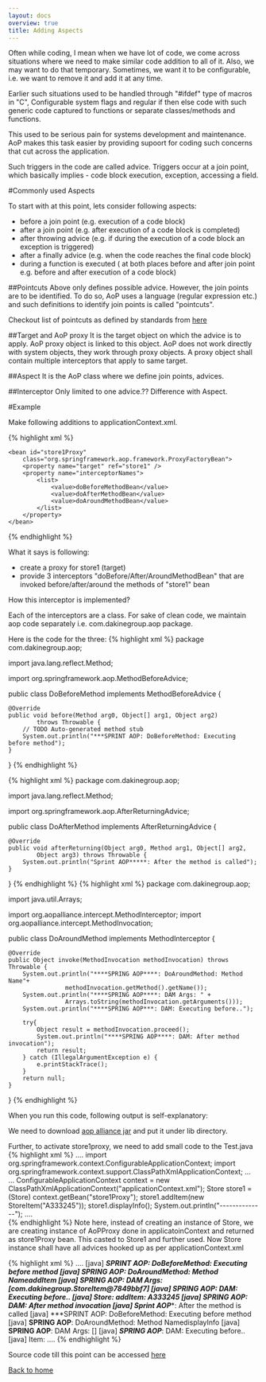 ```yaml
---
layout: docs
overview: true
title: Adding Aspects
---
```


Often while coding, I mean when we have lot of code, we come across situations where we need to make similar code addition to all of it. Also, we may want to do that temporary. Sometimes, we want it to be configurable, i.e. we want to remove it and add it at any time.

Earlier such situations used to be handled through "#ifdef" type of macros in "C", Configurable system flags and regular if then else code with such generic code captured to functions or separate classes/methods and functions.

This used to be serious pain for systems development and maintenance. AoP makes this task easier by providing supoort for coding such concerns that cut across the application.

Such triggers in the code are called advice. Triggers occur at a join point, which basically implies - code block execution, exception, accessing a field.

#Commonly used Aspects

To start with at this point, lets consider following aspects:

+ before a join point (e.g. execution of a code block)
+ after a join point (e.g. after execution of a code block is completed)
+ after throwing advice (e.g. if during the execution of a code block an exception is triggered)
+ after a finally advice (e.g. when the code reaches the final code block)
+ during a function is executed ( at both places before and after join point e.g. before and after execution of a code block)

##Pointcuts
Above only defines possible advice. However, the join points are to be identified. To do so, AoP uses a language (regular expression etc.) and such definitions to identify join points is called "pointcuts".

Checkout list of pointcuts as defined by standards from [here](http://docs.spring.io/spring/docs/current/spring-framework-reference/html/aop.html)

##Target and AoP proxy
It is the target object on which the advice is to apply. AoP proxy object is linked to this object. AoP does not work directly with system objects, they work through proxy objects. A proxy object shall contain multiple interceptors that apply to same target.

##Aspect
It is the AoP class where we define join points, advices.

##Interceptor
Only limited to one advice.?? Difference with Aspect.

#Example

Make following additions to applicationContext.xml. 

{% highlight xml %}
    <bean id="doBeforeMethodBean"
            class="com.dakinegroup.aop.DoBeforeMethod" />
    <bean id="doAfterMethodBean"
        class="com.dakinegroup.aop.DoAfterMethod" />
    <bean id="doAroundMethodBean"
        class="com.dakinegroup.aop.DoAroundMethod" />

    <bean id="store1Proxy"
        class="org.springframework.aop.framework.ProxyFactoryBean">
        <property name="target" ref="store1" />
        <property name="interceptorNames">
            <list>
                <value>doBeforeMethodBean</value>
                <value>doAfterMethodBean</value>
                <value>doAroundMethodBean</value>
            </list>
        </property>       
    </bean>       

{% endhighlight %}

What it says is following:

+ create a proxy for store1 (target)
+ provide 3 interceptors "doBefore/After/AroundMethodBean" that are invoked before/after/around the methods of "store1" bean

How this interceptor is implemented?

Each of the interceptors are a class. For sake of clean code, we maintain aop code separately i.e. com.dakinegroup.aop package.

Here is the code for the three:
{% highlight xml %}
package com.dakinegroup.aop;

import java.lang.reflect.Method;

import org.springframework.aop.MethodBeforeAdvice;

public class DoBeforeMethod implements MethodBeforeAdvice {

    @Override
    public void before(Method arg0, Object[] arg1, Object arg2)
            throws Throwable {
        // TODO Auto-generated method stub
        System.out.println("***SPRINT AOP: DoBeforeMethod: Executing before method");
    }

}
{% endhighlight %}

{% highlight xml %}
package com.dakinegroup.aop;

import java.lang.reflect.Method;

import org.springframework.aop.AfterReturningAdvice;

public class DoAfterMethod implements AfterReturningAdvice {

    @Override
    public void afterReturning(Object arg0, Method arg1, Object[] arg2,
            Object arg3) throws Throwable {
        System.out.println("Sprint AOP*****: After the method is called");      
    }

}
{% endhighlight %}
{% highlight xml %}
package com.dakinegroup.aop;

import java.util.Arrays;

import org.aopalliance.intercept.MethodInterceptor;
import org.aopalliance.intercept.MethodInvocation;

public class DoAroundMethod implements MethodInterceptor {

    @Override
    public Object invoke(MethodInvocation methodInvocation) throws Throwable {
        System.out.println("****SPRING AOP****: DoAroundMethod: Method Name"+
                    methodInvocation.getMethod().getName());
        System.out.println("****SPRING AOP****: DAM Args: " + 
                    Arrays.toString(methodInvocation.getArguments()));
        System.out.println("****SPRING AOP***: DAM: Executing before..");
        
        try{
            Object result = methodInvocation.proceed();
            System.out.println("****SPRING AOP****: DAM: After method invocation");
            return result;
        } catch (IllegalArgumentException e) {
            e.printStackTrace();
        }
        return null;
    }

}
{% endhighlight %}

When you run this code, following output is self-explanatory:

We need to download [aop alliance jar]("http://mvnrepository.com/artifact/aopalliance/aopalliance/1.0") and put it under lib directory.

Further, to activate store1proxy, we need to add small code to the Test.java
{% highlight xml %}
....
import org.springframework.context.ConfigurableApplicationContext;
import org.springframework.context.support.ClassPathXmlApplicationContext;
...
...
ConfigurableApplicationContext context = new ClassPathXmlApplicationContext("applicationContext.xml");
        Store store1 = (Store) context.getBean("store1Proxy");
        store1.addItem(new StoreItem("A333245"));
        store1.displayInfo();
        System.out.println("--------------");
....        
{% endhighlight %}
Note here, instead of creating an instance of Store, we are creating instance of AoPProxy done in applicatoinContext and returned as store1Proxy bean. This casted to Store1 and further used. Now Store instance shall have all advices hooked up as per applicationContext.xml


{% highlight xml %}
....
   [java] ***SPRINT AOP: DoBeforeMethod: Executing before method
     [java] ****SPRING AOP****: DoAroundMethod: Method NameaddItem
     [java] ****SPRING AOP****: DAM Args: [com.dakinegroup.StoreItem@7849bbf7]
     [java] ****SPRING AOP***: DAM: Executing before..
     [java] Store: addItem: A333245
     [java] ****SPRING AOP****: DAM: After method invocation
     [java] Sprint AOP*****: After the method is called
     [java] ***SPRINT AOP: DoBeforeMethod: Executing before method
     [java] ****SPRING AOP****: DoAroundMethod: Method NamedisplayInfo
     [java] ****SPRING AOP****: DAM Args: []
     [java] ***SPRING AOP***: DAM: Executing before..
     [java] Item: 
....
{% endhighlight %}

Source code till this point can be accessed [here](https://github.com/vineetma/springtutorial/tree/ce4ceea99ff531f7687707cacef5a53323d2ab9a)


[Back to home](index.html)
